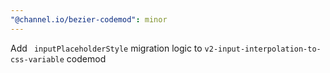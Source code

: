 ```yaml
---
"@channel.io/bezier-codemod": minor
---
```


Add ` inputPlaceholderStyle` migration logic to `v2-input-interpolation-to-css-variable` codemod
